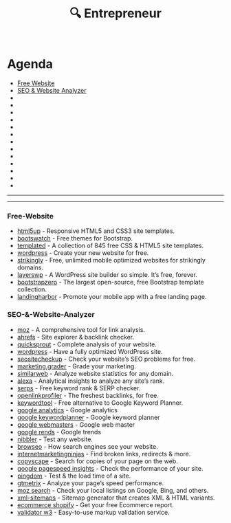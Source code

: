 <h1 align="center">
  <br>
    🔍 Entrepreneur
  <br>
  <br>
</h1>




# Agenda

- [Free Website](#Free-Website)
- [SEO & Website Analyzer](#SEO-&-Website-Analyzer)
- []()
- []()
- []()
- []()
- []()
- []()
- []()
- []()
- []()
- []()
- []()
- []()
- []()







------------------
-------------------



### Free-Website
- [html5up](http://html5up.net/) - Responsive HTML5 and CSS3 site templates.
- [bootswatch](https://bootswatch.com/) - Free themes for Bootstrap.
- [templated](http://templated.co/) - A collection of 845 free CSS & HTML5 site templates.
- [wordpress](https://wordpress.com/) - Create your new website for free.
- [strikingly](https://www.strikingly.com/) - Free, unlimited mobile optimized websites for strikingly domains.
- [layerswp](http://www.layerswp.com/) - A WordPress site builder so simple. It’s free, forever.
- [bootstrapzero](http://bootstrapzero.com/) - The largest open-source, free Bootstrap template collection.
- [landingharbor](http://www.landingharbor.com/) - Promote your mobile app with a free landing page.







### SEO-&-Website-Analyzer

- [moz](https://moz.com/researchtools/ose/) - A comprehensive tool for link analysis.
- [ahrefs](https://ahrefs.com/) - Site explorer & backlink checker.
- [quicksprout](http://www.quicksprout.com/) - Complete analysis of your website.
- [wordpress](https://wordpress.org/plugins/wordpress-seo/) - Have a fully optimized WordPress site.
- [seositecheckup](http://seositecheckup.com/) - Check your website’s SEO problems for free.
- [marketing.grader](https://marketing.grader.com/) - Grade your marketing.
- [similarweb](https://www.similarweb.com/) - Analyze website statistics for any domain.
- [alexa](https://www.alexa.com/) - Analytical insights to analyze any site’s rank.
- [serps](https://serps.com/tools/rank_checker) - Free keyword rank & SERP checker.
- [openlinkprofiler](http://openlinkprofiler.org/) - The freshest backlinks, for free.
- [keywordtool](http://keywordtool.io/) - Free alternative to Google Keyword Planner.
- [google analytics](https://www.google.com/analytics) - Google analytics
- [google keywordplanner](https://adwords.google.com/keywordplanner) -  Google keyword planner
- [google webmasters](https://www.google.com/webmasters/tools/home?hl=en&pli=1) - Google web master 
- [google rends](https://www.google.com/trends/) - Google trends
- [nibbler](http://nibbler.silktide.com/) - Test any website.
- [browseo](http://www.browseo.net/) -  How search engines see your website.
- [internetmarketingninjas](http://www.internetmarketingninjas.com/seo-tools/google-sitemap-generator/) - Find broken links, redirects & more.
- [copyscape](http://www.copyscape.com/) - Search for copies of your page on the web.
- [google pagespeed insights](https://developers.google.com/speed/pagespeed/insights/) - Check the performance of your site.
- [pingdom](https://tools.pingdom.com/fpt/) - Test & the load time of a site.
- [gtmetrix](https://gtmetrix.com/) - Analyze your page’s speed performance.
- [moz search](https://moz.com/local/search) - Check your local listings on Google, Bing, and others.
- [xml-sitemaps](https://www.xml-sitemaps.com/) - Sitemap generator that creates XML & HTML variants.
- [ecommerce shopify](https://ecommerce.shopify.com/grader) - Get your free Ecommerce report.
- [validator w3](https://validator.w3.org/) - Easy-to-use markup validation service.




























